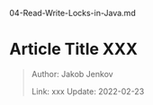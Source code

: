 04-Read-Write-Locks-in-Java.md
# Article Title XXX

> Author: Jakob Jenkov
>
> Link: xxx  Update: 2022-02-23
